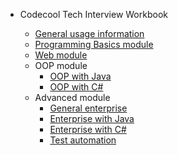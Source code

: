 * Codecool Tech Interview Workbook

    * [General usage information](/)
    * [Programming Basics module](docs/module_progbasics.md)
    * [Web module](docs/module_web_with_python.md)
    * OOP module
        * [OOP with Java](docs/module_oop_with_java.md)
        * [OOP with C#](docs/module_oop_with_csharp.md)
    * Advanced module
        * [General enterprise](docs/general_enterprise.md)
        * [Enterprise with Java](docs/branch_enterprise_with_java.md)
        * [Enterprise with C#](docs/branch_enterprise_with_csharp.md)
        * [Test automation](docs/branch_test_automation.md)
